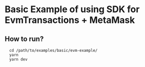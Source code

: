 # Basic Example of using SDK for EvmTransactions + MetaMask

## How to run?

```shell
  cd /path/to/examples/basic/evm-example/
  yarn
  yarn dev
```
